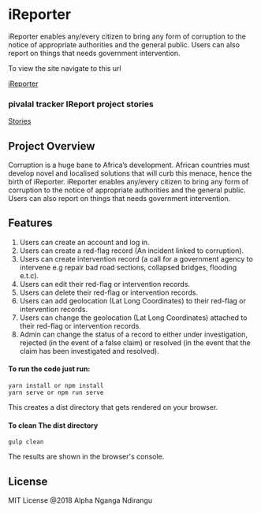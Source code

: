 # iReporter

iReporter enables any/every citizen to bring any form of corruption to the notice of appropriate authorities and the general public. Users can also report on things that needs government intervention.

To view the site navigate to this url

[iReporter](https://bl4ck4ndbr0wn.github.io/iReporter/UI)

### pivalal tracker IReport project stories

[Stories](https://www.pivotaltracker.com/projects/2226962)

## Project Overview

Corruption is a huge bane to Africa’s development. African countries must develop novel and
localised solutions that will curb this menace, hence the birth of iReporter. iReporter enables
any/every citizen to bring any form of corruption to the notice of appropriate authorities and the
general public. Users can also report on things that needs government intervention.

## Features

1. Users can create an account and log in.
2. Users can create a red-flag record (An incident linked to corruption).
3. Users can create intervention record (a call for a government agency to intervene e.g
   repair bad road sections, collapsed bridges, flooding e.t.c).
4. Users can edit their red-flag or intervention records.
5. Users can delete their red-flag or intervention records.
6. Users can add geolocation (Lat Long Coordinates) to their red-flag or intervention
   records.
7. Users can change the geolocation (Lat Long Coordinates) attached to their red-flag or
   intervention records.
8. Admin can change the status of a record to either under investigation, rejected (in the
   event of a false claim) or resolved (in the event that the claim has been investigated and
   resolved).

#### To run the code just run:

```
yarn install or npm install
yarn serve or npm run serve
```

This creates a dist directory that gets rendered on your browser.

#### To clean The dist directory

```
gulp clean
```

The results are shown in the browser's console.

## License

MIT License
@2018 Alpha Nganga Ndirangu
